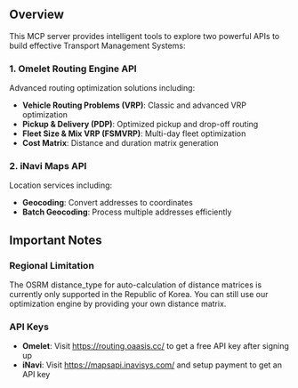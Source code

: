 ## Overview
This MCP server provides intelligent tools to explore two powerful APIs to build effective Transport Management Systems:

### 1. Omelet Routing Engine API
Advanced routing optimization solutions including:
- **Vehicle Routing Problems (VRP)**: Classic and advanced VRP optimization
- **Pickup & Delivery (PDP)**: Optimized pickup and drop-off routing
- **Fleet Size & Mix VRP (FSMVRP)**: Multi-day fleet optimization
- **Cost Matrix**: Distance and duration matrix generation

### 2. iNavi Maps API
Location services including:
- **Geocoding**: Convert addresses to coordinates
- **Batch Geocoding**: Process multiple addresses efficiently

## Important Notes
### Regional Limitation
The OSRM distance_type for auto-calculation of distance matrices is currently only supported in the Republic of Korea. You can still use our optimization engine by providing your own distance matrix.

### API Keys
- **Omelet**: Visit https://routing.oaasis.cc/ to get a free API key after signing up
- **iNavi**: Visit https://mapsapi.inavisys.com/ and setup payment to get an API key
